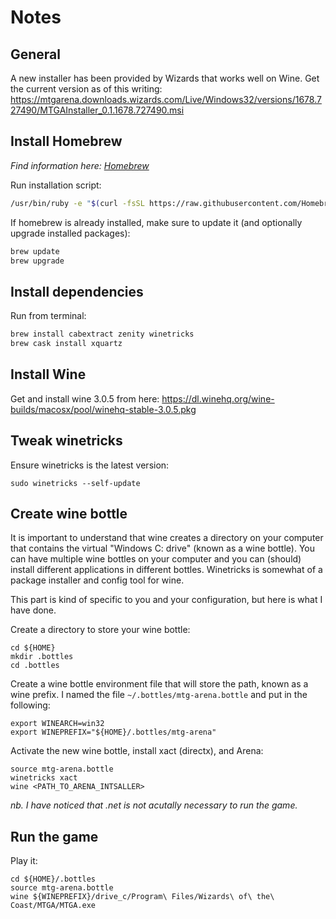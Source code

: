 # Notes

## General

A new installer has been provided by Wizards that works well on Wine. Get the current version as of this writing: https://mtgarena.downloads.wizards.com/Live/Windows32/versions/1678.727490/MTGAInstaller_0.1.1678.727490.msi

## Install Homebrew

_Find information here: [Homebrew](https://brew.sh)_

Run installation script:

```bash
/usr/bin/ruby -e "$(curl -fsSL https://raw.githubusercontent.com/Homebrew/install/master/install)"
```

If homebrew is already installed, make sure to update it (and optionally upgrade installed packages):

```bash
brew update
brew upgrade
```

## Install dependencies

Run from terminal:

```bash
brew install cabextract zenity winetricks
brew cask install xquartz
```

## Install Wine

Get and install wine 3.0.5 from here: https://dl.winehq.org/wine-builds/macosx/pool/winehq-stable-3.0.5.pkg

## Tweak winetricks

Ensure winetricks is the latest version:

```
sudo winetricks --self-update
```

## Create wine bottle

It is important to understand that wine creates a directory on your computer that contains the virtual "Windows C: drive" (known as a wine bottle). You can have multiple wine bottles on your computer and you can (should) install different applications in different bottles. Winetricks is somewhat of a package installer and config tool for wine.

This part is kind of specific to you and your configuration, but here is what I have done.

Create a directory to store your wine bottle:

```
cd ${HOME}
mkdir .bottles
cd .bottles
```

Create a wine bottle environment file that will store the path, known as a wine prefix. I named the file `~/.bottles/mtg-arena.bottle` and put in the following:

```
export WINEARCH=win32 
export WINEPREFIX="${HOME}/.bottles/mtg-arena"
```

Activate the new wine bottle, install xact (directx), and Arena:

```
source mtg-arena.bottle
winetricks xact
wine <PATH_TO_ARENA_INTSALLER>
```

*nb. I have noticed that .net is not acutally necessary to run the game.*

## Run the game

Play it:

```
cd ${HOME}/.bottles
source mtg-arena.bottle
wine ${WINEPREFIX}/drive_c/Program\ Files/Wizards\ of\ the\ Coast/MTGA/MTGA.exe 
```
